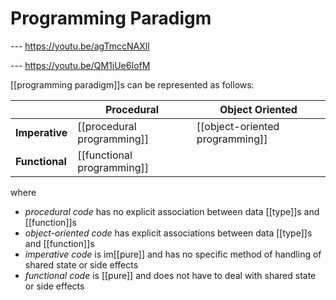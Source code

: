 # Programming Paradigm

--- <https://youtu.be/agTmccNAXlI>

--- <https://youtu.be/QM1iUe6IofM>

[[programming paradigm]]s can be represented as follows:

|                | **Procedural**             | **Object Oriented**             |
| -------------- | -------------------------- | ------------------------------- |
| **Imperative** | [[procedural programming]] | [[object-oriented programming]] |
| **Functional** | [[functional programming]] |                                 |

where

- _procedural code_ has no explicit association between data [[type]]s and [[function]]s
- _object-oriented code_ has explicit associations between data [[type]]s and [[function]]s
- _imperative code_ is im[[pure]] and has no specific method of handling of shared state or side effects
- _functional code_ is [[pure]] and does not have to deal with shared state or side effects
